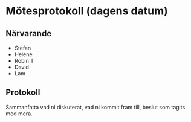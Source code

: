 # Mötesprotokoll (dagens datum)

## Närvarande

-   Stefan
-   Helene
-   Robin T
-   David
-   Lam

## Protokoll

Sammanfatta vad ni diskuterat, vad ni kommit fram till, beslut som tagits med mera.
